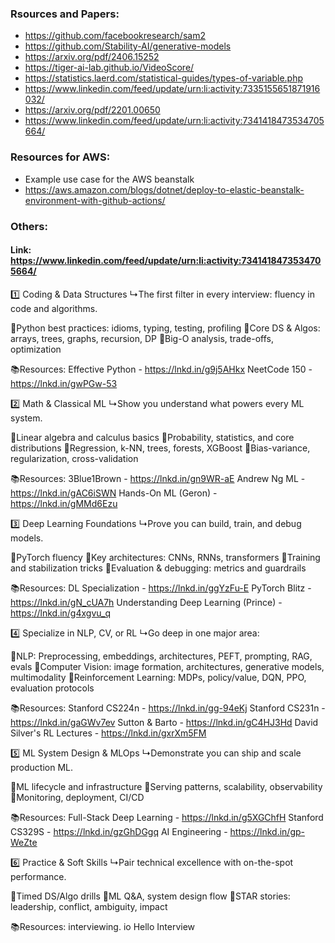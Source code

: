 

### Rsources and Papers:

- https://github.com/facebookresearch/sam2
- https://github.com/Stability-AI/generative-models
- https://arxiv.org/pdf/2406.15252
- https://tiger-ai-lab.github.io/VideoScore/
- https://statistics.laerd.com/statistical-guides/types-of-variable.php
- https://www.linkedin.com/feed/update/urn:li:activity:7335155651871916032/
- https://arxiv.org/pdf/2201.00650
- https://www.linkedin.com/feed/update/urn:li:activity:7341418473534705664/

### Resources for AWS:
- Example use case for the AWS beanstalk
- https://aws.amazon.com/blogs/dotnet/deploy-to-elastic-beanstalk-environment-with-github-actions/ 



### Others: 
#### Link: https://www.linkedin.com/feed/update/urn:li:activity:7341418473534705664/

1️⃣ Coding & Data Structures
↳The first filter in every interview: fluency in code and algorithms.

🔸Python best practices: idioms, typing, testing, profiling
🔸Core DS & Algos: arrays, trees, graphs, recursion, DP
🔸Big-O analysis, trade-offs, optimization

📚Resources: 
Effective Python - https://lnkd.in/g9j5AHkx
NeetCode 150 - https://lnkd.in/gwPGw-53 

2️⃣ Math & Classical ML
↳Show you understand what powers every ML system.

🔸Linear algebra and calculus basics
🔸Probability, statistics, and core distributions
🔸Regression, k-NN, trees, forests, XGBoost
🔸Bias-variance, regularization, cross-validation

📚Resources: 
3Blue1Brown - https://lnkd.in/gn9WR-aE
Andrew Ng ML - https://lnkd.in/gAC6iSWN
Hands-On ML (Geron) - https://lnkd.in/gMMd6Ezu

3️⃣ Deep Learning Foundations
↳Prove you can build, train, and debug models.

🔸PyTorch fluency
🔸Key architectures: CNNs, RNNs, transformers
🔸Training and stabilization tricks
🔸Evaluation & debugging: metrics and guardrails

📚Resources: 
DL Specialization - https://lnkd.in/ggYzFu-E 
PyTorch Blitz - https://lnkd.in/gN_cUA7h
Understanding Deep Learning (Prince) - https://lnkd.in/g4xgvu_q

4️⃣ Specialize in NLP, CV, or RL
↳Go deep in one major area:

🔸NLP: Preprocessing, embeddings, architectures, PEFT, prompting, RAG, evals
🔸Computer Vision: image formation, architectures, generative models, multimodality
🔸Reinforcement Learning: MDPs, policy/value, DQN, PPO, evaluation protocols

📚Resources: 
Stanford CS224n - https://lnkd.in/gg-94eKj
Stanford CS231n - https://lnkd.in/gaGWv7ev
Sutton & Barto - https://lnkd.in/gC4HJ3Hd
David Silver's RL Lectures - https://lnkd.in/gxrXm5FM

5️⃣ ML System Design & MLOps
↳Demonstrate you can ship and scale production ML.

🔸ML lifecycle and infrastructure
🔸Serving patterns, scalability, observability
🔸Monitoring, deployment, CI/CD

📚Resources: 
Full-Stack Deep Learning - https://lnkd.in/g5XGChfH
Stanford CS329S - https://lnkd.in/gzGhDGgq 
AI Engineering - https://lnkd.in/gp-WeZte

6️⃣ Practice & Soft Skills
↳Pair technical excellence with on-the-spot performance.

🔸Timed DS/Algo drills
🔸ML Q&A, system design flow
🔸STAR stories: leadership, conflict, ambiguity, impact

📚Resources: 
interviewing. io 
Hello Interview
